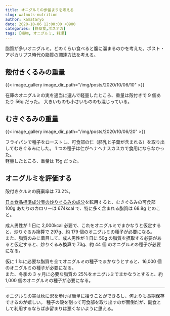 ```yaml
---
title: オニグルミの歩留まりを考える
slug: walnuts-nutrition
author: kamataryo
date: 2020-10-06 12:00:00 +0900
categories: [野草食,ポスアカ]
tags: [植物, オニグルミ, 料理]
---
```

脂質が多いオニグルミ。どのくらい食べると腹に溜まるのかを考えた。ポスト・アポカリプス時代の脂質の調達方法を考える。

## 殻付きくるみの重量

{{< image_gallery image_dir_path="/img/posts/2020/10/06/10" >}}

在庫のオニグルミの実を適当に選んで軽量したところ、重量は殻付きで 9 個あたり 56g だった。
大きいものも小さいもののも混じっている。

## むきぐるみの重量

{{< image_gallery image_dir_path="/img/posts/2020/10/06/20" >}}

フライパンで種子をローストし、可食部の仁（胚乳と子葉が含まれる）を取り出してむきぐるみにした。
1 つの種子は仁がヘナヘナスカスカで食用にならなかった。  
軽量したところ、重量は 15g だった。

## オニグルミを評価する

殻付きクルミの廃棄率は 73.2%。

[日本食品標準成分表の炒りぐるみの成分](https://fooddb.mext.go.jp/details/details.pl?ITEM_NO=5_05014_7)を転用すると、むきぐるみの可食部 100g あたりのカロリーは 674kcal で、特に多く含まれる脂質は 68.8g とのこと。

成人男性が 1 日に 2,000kcal 必要で、これをオニグルミでまかなうと仮定すると、炒りぐるみ換算で 297g、約 179 個のオニグルミの種子が必要になる。  
また、脂質のみに着目して、成人男性が 1 日に 50g の脂質を摂取する必要があると仮定すると、炒りぐるみ換算で 73g、約 44 個 のオニグルミの種子が必要になる。

仮に 1 年に必要な脂質を全てオニグルミの種子でまかなうとすると、16,000 個のオニグルミの種子が必要になる。  
また、冬季の 3 ヶ月に必要な脂質の 25%をオニグルミでまかなうとすると、約 1,000 個のオニグルミの種子が必要になる。

---
オニグルミの実は秋に沢を歩けば簡単に拾うことができるし、何よりも長期保存できるのが嬉しい。
種子の殻を割って可食部を取り出すのが面倒だが、副食として利用するならば歩留まりは悪くないように思える。

